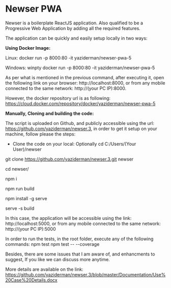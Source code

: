 # Newser PWA


Newser is a boilerplate ReactJS application. Also qualified to be a Progressive Web Application by adding all the required features.

The application can be quickly and easily setup locally in two ways:

**Using Docker Image:**

Linux:  docker run -p 8000:80 -it yaziderman/newser-pwa-5

Windows: winpty docker run -p 8000:80 -it yaziderman/newser-pwa-5

As per what is mentioned in the previous command, after executing it, open the following link on your browser: http://localhost:8000, or from any mobile connected to the same network: http://(your PC IP):8000.

However, the docker repository url is as following: https://cloud.docker.com/repository/docker/yaziderman/newser-pwa-5

**Manually, Cloning and building the code:**

The script is uploaded on Github, and publicly accessible using the url: https://github.com/yaziderman/newser.3, in order to get it setup on your machine, follow please the steps:

* Clone the code on your local:
Optionally cd C:/Users/(Your User)/newser

git clone https://github.com/yaziderman/newser.3.git newser

cd newser/

npm i

npm run build

npm install -g serve <If not already installed>
  
serve -s build


In this case, the application will be accessible using the link: http://localhost:5000, or from any mobile connected to the same network: http://(your PC IP):5000

In order to run the tests, in the root folder, execute any of the following commands:
npm test
npm test -- --coverage

Besides, there are some issues that I am aware of, and enhancments to suggest, If you like we can discuss more anytime.

More details are available on the link: 
https://github.com/yaziderman/newser.3/blob/master/Documentation/Use%20Case%20Details.docx
